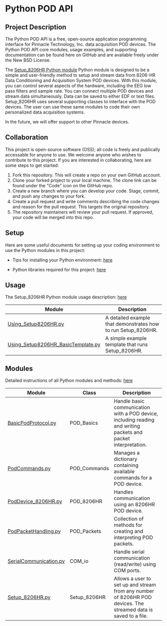 # Python POD API

## Project Description 

The Python POD API is a free, open-source application programming interface for Pinnacle Technology, Inc. data acquisition POD devices. The Python POD API core modules, usage examples, and supporting documentation can be found here on GitHub and are available freely under the New BSD License. 

The [Setup_8206HR Python module](https://github.com/Pinnacle-Technology-Inc/Python-POD-API/blob/integration/Code/Modules/Setup_8206HR.py) Python module is designed to be a simple and user-friendly method to setup and stream data from 8206-HR Data Conditioning and Acquisition System POD devices. With this module, you can control several aspects of the hardware, including the EEG low pass filters and sample rate. You can connect multiple POD devices and stream data simultaneously. Data can be saved to either EDF or text files. Setup_8206HR uses several supporting classes to interface with the POD devices. The user can use these same modules to code their own personalized data acquisition systems. 

In the future, we will offer support to other Pinnacle devices. 

## Collaboration 

This project is open-source software (OSS); all code is freely and publically accessable for anyone to use. We welcome anyone who wishes to contribute to this project. If you are interested in collaborating, here are some steps to get started: 

1. Fork this repository. This will create a repo on your own GitHub account.
2. Clone your forked project to your local machine. The clone link can be found under the "Code" icon on the GitHub repo.
3. Create a new branch where you can develop your code. Stage, commit, and push any changes to your fork.
4. Create a pull request and write comments describing the code changes and reason for the pull request. This targets the original repository.
5. The repository maintainers will review your pull request. If approved, your code will be merged into this repo. 

## Setup

Here are some useful documents for setting up your coding environment to use the Python modules in this project:

* Tips for installing your Python environment: [here](https://github.com/Pinnacle-Technology-Inc/Python-POD-API/blob/integration/Documents/PythonEnviornmentTips.txt)

* Python libraries required for this project: [here](https://github.com/Pinnacle-Technology-Inc/Python-POD-API/blob/integration/Documents/PyEnvRequirements.txt)


## Usage 

The Setup_8206HR Python module usage description: [here](https://github.com/Pinnacle-Technology-Inc/Python-POD-API/blob/integration/Documents/Setup_8206HR%20Usage.pdf)

| Module                             | Description                                                   |
|------------------------------------|---------------------------------------------------------------|
| [Using_Setup8206HR.py](https://github.com/Pinnacle-Technology-Inc/Python-POD-API/blob/integration/Code/Examples/Using_Setup8206HR.py)               | A detailed example that demonstrates how to run Setup_8206HR. |
| [Using_Setup8206HR_BasicTemplate.py](https://github.com/Pinnacle-Technology-Inc/Python-POD-API/blob/integration/Code/Examples/Using_Setup8206HR_BasicTemplate.py) | A simple example template that runs Setup_8206HR.             |

## Modules 

Detailed instructions of all Python modules and methods: [here](https://github.com/Pinnacle-Technology-Inc/Python-POD-API/blob/integration/Documents/Python-POD-API_Documentation.pdf)

| Module                 | Class        | Description                                                                                                     |
|------------------------|--------------|-----------------------------------------------------------------------------------------------------------------|
| [BasicPodProtocol.py](https://github.com/Pinnacle-Technology-Inc/Python-POD-API/blob/integration/Code/Modules/BasicPodProtocol.py)    | POD_Basics   | Handle basic communication with a POD device, including reading and writing packets and packet interpretation.  |
| [PodCommands.py](https://github.com/Pinnacle-Technology-Inc/Python-POD-API/blob/integration/Code/Modules/PodCommands.py)         | POD_Commands | Manages a dictionary containing available commands for a POD device.                                            |
| [PodDevice_8206HR.py](https://github.com/Pinnacle-Technology-Inc/Python-POD-API/blob/integration/Code/Modules/PodDevice_8206HR.py)    | POD_8206HR   | Handles communication using an 8206HR POD device.                                                               |
| [PodPacketHandling.py](https://github.com/Pinnacle-Technology-Inc/Python-POD-API/blob/integration/Code/Modules/PodPacketHandling.py)   | POD_Packets  | Collection of methods for creating and interpreting POD packets.                                                |
| [SerialCommunication.py](https://github.com/Pinnacle-Technology-Inc/Python-POD-API/blob/integration/Code/Modules/SerialCommunication.py) | COM_io       | Handle serial communication (read/write) using COM ports.                                                       |
| [Setup_8206HR.py](https://github.com/Pinnacle-Technology-Inc/Python-POD-API/blob/integration/Code/Modules/Setup_8206HR.py)        | Setup_8206HR | Allows a user to set up and stream from any number of 8206HR POD devices. The streamed data is saved to a file. |
